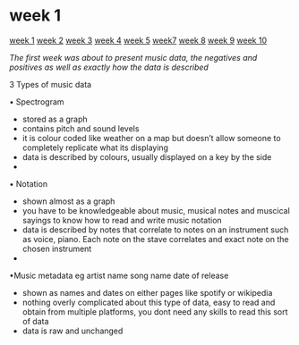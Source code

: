 # week 1

[week 1](week1.md)  [week 2](week2.md)   [week 3](week3.md)   [week 4](week4.md)  [week 5](week5.md)  [week7](week7.d) [week 8](week8.md) [week 9](week9.md)   [week 10](week10.md)  

*The first week was about to present music data, the negatives and positives as well as exactly how the data is described* 

3 Types of music data

•	Spectrogram
- stored as a graph 
- contains pitch and sound levels
- it is colour coded like weather on a map but doesn’t allow someone to completely replicate what its displaying  
- data is described by colours, usually displayed on a key by the side
- 
•	Notation
- shown almost as a graph
- you have to be knowledgeable about music, musical notes and muscical sayings to know how to read and write music notation
- data is described by notes that correlate to notes on an instrument such as voice, piano. Each note on the stave correlates and exact note on the chosen instrument
- 
•Music metadata eg artist name song name date of release
- shown as names and dates on either pages like spotify or wikipedia
- nothing overly complicated about this type of data, easy to read and obtain from multiple platforms, you dont need any skills to read this sort of data
- data is raw and unchanged


  
